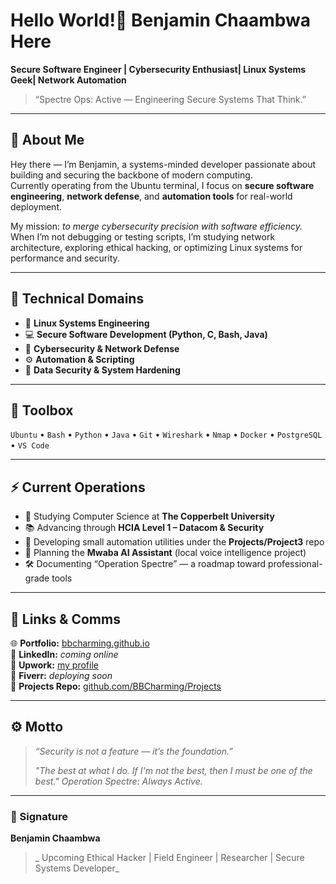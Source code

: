 # Hello World!👋 Benjamin Chaambwa Here

**Secure Software Engineer | Cybersecurity Enthusiast| Linux Systems Geek| Network Automation**  
> “Spectre Ops: Active — Engineering Secure Systems That Think.”

---

## 🧠 About Me  
Hey there — I’m Benjamin, a systems-minded developer passionate about building and securing the backbone of modern computing.  
Currently operating from the Ubuntu terminal, I focus on **secure software engineering**, **network defense**, and **automation tools** for real-world deployment.  

My mission: *to merge cybersecurity precision with software efficiency.*  
When I’m not debugging or testing scripts, I’m studying network architecture, exploring ethical hacking, or optimizing Linux systems for performance and security.

---

## 🧩 Technical Domains  
- 🐧 **Linux Systems Engineering**  
- 💻 **Secure Software Development (Python, C, Bash, Java)**  
- 🔐 **Cybersecurity & Network Defense**  
- ⚙️ **Automation & Scripting**  
- 🧠 **Data Security & System Hardening**

---

## 🧰 Toolbox  
`Ubuntu` • `Bash` • `Python` • `Java` • `Git` • `Wireshark` • `Nmap` • `Docker` • `PostgreSQL` • `VS Code`  

---

## ⚡ Current Operations  
- 🏫 Studying Computer Science at **The Copperbelt University**
- 📚 Advancing through **HCIA Level 1 – Datacom & Security**  
- 🔬 Developing small automation utilities under the **Projects/Project3** repo  
- 🧩 Planning the **Mwaba AI Assistant** (local voice intelligence project)  
- 🛠️ Documenting “Operation Spectre” — a roadmap toward professional-grade tools  

---

## 📡 Links & Comms  
🌐 **Portfolio:** [bbcharming.github.io](https://bbcharming.github.io)  
💼 **LinkedIn:** *coming online*  
🧰 **Upwork:** [my profile](https://www.upwork.com/freelancers/~01d515914f8f5f9dae)  
🎯 **Fiverr:** *deploying soon*  
📂 **Projects Repo:** [github.com/BBCharming/Projects](https://github.com/BBCharming/Projects)

---

## ⚙️ Motto  
> *“Security is not a feature — it’s the foundation.”*
> 
> *"The best at what I do. If I'm not the best, then I must be one of the best."*
> *Operation Spectre: Always Active.*

---

### 🧾 Signature
**Benjamin Chaambwa**  
> _ Upcoming Ethical Hacker | Field Engineer | Researcher | Secure Systems Developer_  
